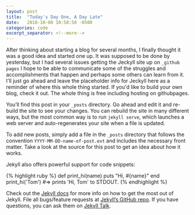 ```yaml
---
layout: post
title:  "Today's Day One, A Day Late"
date:   2018-10-08 10:58:58 -0500
categories: code
excerpt_separator: <!--more-->
---
```

After thinking about starting a blog for several months, I finally thought it was a good idea and started one up.  It was supposed to be done by yesterday, but I had several issues getting the Jeckyll site up on `_github pages` I hope to be able to communicate some of the struggles and accomplishments that happen and perhaps some others can learn from it.  I'll just go ahead and leave the placeholder info for Jeckyll here as a reminder of where this whole thing started.  If you'd like to build your own blog, check it out.  The whole thing is free including hosting on githubpages.      


You’ll find this post in your `_posts` directory. Go ahead and edit it and re-build the site to see your changes. You can rebuild the site in many different ways, but the most common way is to run `jekyll serve`, which launches a web server and auto-regenerates your site when a file is updated.

To add new posts, simply add a file in the `_posts` directory that follows the convention `YYYY-MM-DD-name-of-post.ext` and includes the necessary front matter. Take a look at the source for this post to get an idea about how it works.

Jekyll also offers powerful support for code snippets:

{% highlight ruby %}
def print_hi(name)
  puts "Hi, #{name}"
end
print_hi('Tom')
#=> prints 'Hi, Tom' to STDOUT.
{% endhighlight %}

Check out the [Jekyll docs][jekyll-docs] for more info on how to get the most out of Jekyll. File all bugs/feature requests at [Jekyll’s GitHub repo][jekyll-gh]. If you have questions, you can ask them on [Jekyll Talk][jekyll-talk].

[jekyll-docs]: https://jekyllrb.com/docs/home
[jekyll-gh]:   https://github.com/jekyll/jekyll
[jekyll-talk]: https://talk.jekyllrb.com/



